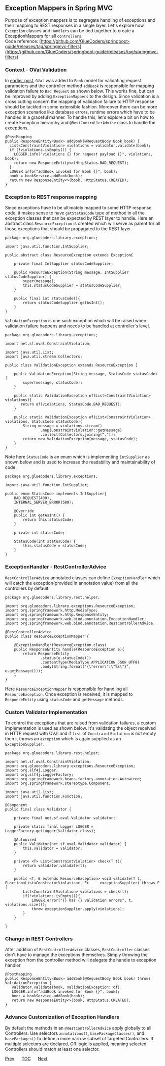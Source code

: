 ## Exception Mappers in Spring MVC

Purpose of exception mappers is to segregate handling of exceptions and their mapping to REST responses in a single layer. Let's explore how `Exception` classes and `Handlers` can be tied together to create a ExceptionMappers for all `controllers`.  
Code reference: [https://github.com/GlueCoders/springboot-guide/releases/tag/springmvc-filters](https://github.com/GlueCoders/springboot-guide/releases/tag/springmvc-filters)  

### Context - OVal Validation

In [earlier post](/requestvalidation-oval.md), `OVal` was added to `Book` model for validating request parameters and the controller method `addBook` is responsible for mapping validation failure to `Bad Request` as shown below. This works fine, but can be improved by adding `ExceptionMappers` to the design. Since validation is a cross cutting concern the mapping of validation failure to HTTP response should be tackled in some extensible fashion. Moreover there can be more exception scenarios like database errors, runtime errors which have to be handled in a graceful manner. To handle this, let's explore a bit on how to create Exception hierarchy and `@RestControllerAdvice` class to handle the exceptions.

```
@PostMapping
public ResponseEntity<Book> addBook(@RequestBody Book book) {
  List<ConstraintViolation> violations = validator.validate(book);
  if (!violations.isEmpty()) {
    LOGGER.info("violations {} for request payload {}", violations, book);
    return new ResponseEntity<>(HttpStatus.BAD_REQUEST);
  }
  LOGGER.info("addBook invoked for Book {}", book);
  book = bookService.addBook(book);
  return new ResponseEntity<>(book, HttpStatus.CREATED);
}
```

### Exception to REST response mapping

Since exceptions have to be ultimately mapped to some HTTP response code, it makes sense to have `getStatusCode` type of method in all the exception classes that can be expected by REST layer to handle. Here an abstract class `ResourceException` is created which will serve as parent for all those exceptions that should be propagated to the REST layer.   
```
package org.gluecoders.library.exceptions;

import java.util.function.IntSupplier;

public abstract class ResourceException extends Exception{

    private final IntSupplier statusCodeSupplier;

    public ResourceException(String message, IntSupplier statusCodeSupplier) {
        super(message);
        this.statusCodeSupplier = statusCodeSupplier;
    }
    
    public final int statusCode(){
        return statusCodeSupplier.getAsInt();
    }
}
```

`ValidationException` is one such exception which will be raised when validation failure happens and needs to be handled at controller's level.
```
package org.gluecoders.library.exceptions;

import net.sf.oval.ConstraintViolation;

import java.util.List;
import java.util.stream.Collectors;

public class ValidationException extends ResourceException {

    public ValidationException(String message, StatusCode statusCode) {
        super(message, statusCode);
    }

    public static ValidationException of(List<ConstraintViolation> violations){
       return of(violations, StatusCode.BAD_REQUEST);
    }

    public static ValidationException of(List<ConstraintViolation> violations, StatusCode statusCode){
        String message = violations.stream()
                .map(ConstraintViolation::getMessage)
                .collect(Collectors.joining(","));
        return new ValidationException(message, statusCode);
    }
}
```

Note here `StatusCode` is an enum which is implementing `IntSupplier` as shown below and is used to increase the readability and maintainability of code.
```
package org.gluecoders.library.exceptions;

import java.util.function.IntSupplier;

public enum StatusCode implements IntSupplier{
    BAD_REQUEST(400),
    INTERNAL_SERVER_ERROR(500);

    @Override
    public int getAsInt() {
        return this.statusCode;
    }

    private int statusCode;

    StatusCode(int statusCode) {
        this.statusCode = statusCode;
    }
}
```

### ExceptionHandler - RestControllerAdvice

`RestControllerAdvice` annotated classes can define `ExceptionHandler` which will catch the exception(provided in annotation value) from all the controllers by default.  
```
package org.gluecoders.library.rest.helper;

import org.gluecoders.library.exceptions.ResourceException;
import org.springframework.http.MediaType;
import org.springframework.http.ResponseEntity;
import org.springframework.web.bind.annotation.ExceptionHandler;
import org.springframework.web.bind.annotation.RestControllerAdvice;

@RestControllerAdvice
public class ResourceExceptionMapper {

    @ExceptionHandler(ResourceException.class)
    public ResponseEntity handle(ResourceException e){
        return ResponseEntity
                .status(e.statusCode())
                .contentType(MediaType.APPLICATION_JSON_UTF8)
                .body(String.format("{\"error\":\"%s\"}", e.getMessage()));
    }
}
```

Here `ResourceExceptionMapper` is responsible for handling all `ResourceException`. Once exception is received, it is mapped to `ResponseEntity` using `statusCode` and `getMessage` methods.

### Custom Validator Implementation

To control the exceptions that are raised from validation failures, a custom implementation is used as shown below. It's validating the object received in HTTP request with OVal and if `list` of `ConstraintViolation` is not empty then it throws an `exception` which is again supplied as an `ExceptionSupplier`.  

```
package org.gluecoders.library.rest.helper;

import net.sf.oval.ConstraintViolation;
import org.gluecoders.library.exceptions.ResourceException;
import org.slf4j.Logger;
import org.slf4j.LoggerFactory;
import org.springframework.beans.factory.annotation.Autowired;
import org.springframework.stereotype.Component;

import java.util.List;
import java.util.function.Function;

@Component
public final class Validator {

    private final net.sf.oval.Validator validator;

    private static final Logger LOGGER = LoggerFactory.getLogger(Validator.class);

    @Autowired
    public Validator(net.sf.oval.Validator validator) {
        this.validator = validator;
    }

    private <T> List<ConstraintViolation> check(T t){
        return validator.validate(t);
    }

    public <T, E extends ResourceException> void validate(T t, Function<List<ConstraintViolation>, E>     exceptionSupplier) throws E {
        List<ConstraintViolation> violations = check(t);
        if(!violations.isEmpty()){
            LOGGER.error("{} has {} validation errors", t, violations.size());
            throw exceptionSupplier.apply(violations);
        }
    }

}
```


### Change in REST Controllers

After addition of `RestControllerAdvice` classes, `RestController` classes don't have to manage the exceptions themselves. Simply throwing the exception from the controller method will delegate the handle to exception handler.  

```
@PostMapping
public ResponseEntity<Book> addBook(@RequestBody Book book) throws ValidationException {
   validator.validate(book, ValidationException::of);
   LOGGER.info("addBook invoked for Book {}", book);
   book = bookService.addBook(book);
   return new ResponseEntity<>(book, HttpStatus.CREATED);
}
```

### Advance Customization of Exception Handlers

By default the methods in an `@RestControllerAdvice` apply globally to all Controllers. Use selectors `annotations()`, `basePackageClasses()`, and `basePackages()` to define a more narrow subset of targeted Controllers. If multiple selectors are declared, OR logic is applied, meaning selected Controllers should match at least one selector.  


[Prev](/custom-mongodb.md)&nbsp;&nbsp;&nbsp;&nbsp;&nbsp;&nbsp;[TOC](/TOC.md)&nbsp;&nbsp;&nbsp;&nbsp;&nbsp;&nbsp;[Next](#)